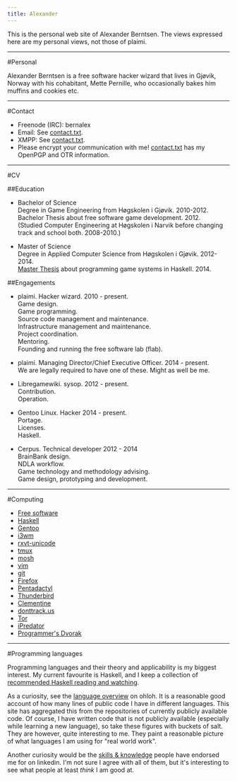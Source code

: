 ```yaml
---
title: Alexander
---
```


This is the personal web site of Alexander Berntsen. The views expressed here
are my personal views, not those of plaimi.

* * *
#Personal

Alexander Berntsen is a free software hacker wizard that lives in Gjøvik,
Norway with his cohabitant, Mette Pernille, who occasionally bakes him
muffins and cookies etc.

* * *
#Contact
  * Freenode (IRC): bernalex
  * Email: See [contact.txt](contact.txt).
  * XMPP: See [contact.txt](contact.txt).
  * Please encrypt your communication with me! [contact.txt](contact.txt) has
  my OpenPGP and OTR information.

* * *
#CV

##Education
* Bachelor of Science  
Degree in Game Engineering from Høgskolen i Gjøvik. 2010-2012.  
Bachelor Thesis about free software game development. 2012.  
(Studied Computer Engineering at Høgskolen i Narvik before changing track and
school both. 2008-2010.)

* Master of Science  
Degree in Applied Computer Science from Høgskolen i Gjøvik. 2012-2014.  
[Master Thesis](https://github.com/alexander-b/master-thesis) about
programming game systems in Haskell. 2014.

##Engagements
* plaimi. Hacker wizard. 2010 - present.  
Game design.  
Game programming.  
Source code management and maintenance.  
Infrastructure management and maintenance.  
Project coordination.  
Mentoring.  
Founding and running the free software lab (flab).

* plaimi. Managing Director/Chief Executive Officer. 2014 - present.  
We are legally required to have one of these. Might as well be me.

* Libregamewiki. sysop. 2012 - present.  
Contribution.  
Operation.

* Gentoo Linux. Hacker 2014 - present.  
Portage.  
Licenses.  
Haskell.

* Cerpus. Technical developer 2012 - 2014  
BrainBank design.  
NDLA workflow.  
Game technology and methodology advising.  
Game design, prototyping and development.

* * *
#Computing
* [Free software](https://www.gnu.org/philosophy/free-sw.html)
* [Haskell](https://www.haskell.org/)
* [Gentoo](https://www.gentoo.org/)
* [i3wm](https://i3wm.org/)
* [rxvt-unicode](http://software.schmorp.de/pkg/rxvt-unicode)
* [tmux](https://tmux.sourceforge.net/)
* [mosh](https://mosh.mit.edu/)
* [vim](https://www.vim.org/)
* [git](https://git-scm.com/)
* [Firefox](https://www.mozilla.org/en-US/firefox/fx/)
* [Pentadactyl](https://5digits.org/pentadactyl/)
* [Thunderbird](https://www.mozilla.org/projects/thunderbird/)
* [Clementine](https://www.clementine-player.org/)
* [donttrack.us](https://donttrack.us)
* [Tor](https://www.torproject.org/)
* [iPredator](https://ipredator.se/)
* [Programmer's Dvorak](https://www.kaufmann.no/roland/dvorak/)

* * *
#Programming languages

Programming languages and their theory and applicability is my biggest 
interest. My current favourite is Haskell, and I keep a collection of
[recommended Haskell reading and watching](haskell.html).

As a curiosity, see the
[language overview](https://www.ohloh.net/accounts/alexanderb/languages) on
ohloh. It is a reasonable good account of how many lines of public code I 
have in different languages. This site has aggregated this from the 
repositories of currently publicly available code. Of course, I have written
code that is not publicly available (especially while learning a new
language), so take these figures with buckets of salt. They are however, quite
interesting to me. They paint a reasonable picture of what languages I am
using for "real world work".

Another curiosity would be the
[skills & knowledge](https://www.linkedin.com/in/hackerwizard) people have
endorsed me for on linkedin. I'm not sure I agree with all of them, but it's
interesting to see what people at least *think* I am good at.
